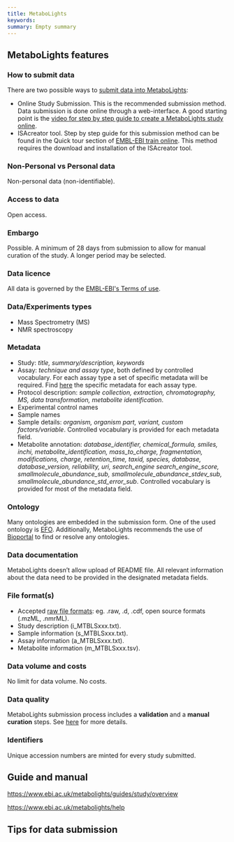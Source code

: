 ```yaml
---
title: MetaboLights
keywords:
summary: Empty summary
---
```

## MetaboLights features
### How to submit data
There are two possible ways to [submit data into MetaboLights](https://www.ebi.ac.uk/metabolights/help):
* Online Study Submission. This is the recommended submission method. Data submission is done online through a web-interface. A good starting point is the [video for step by step guide to create a MetaboLights study online](https://www.ebi.ac.uk/metabolights/help).
* ISAcreator tool. Step by step guide for this submission method can be found in the Quick tour section of [EMBL-EBI train online](https://www.ebi.ac.uk/training/online/course/metabolights-quick-tour/submitting-data-metabolights). This method requires the download and installation of the ISAcreator tool.

### Non-Personal vs Personal data
Non-personal data (non-identifiable).

### Access to data
Open access.

### Embargo
Possible. A minimum of 28 days from submission to allow for manual curation of the study. A longer period may be selected.

### Data licence
All data is governed by the [EMBL-EBI's Terms of use](http://www.ebi.ac.uk/about/terms-of-use/).

### Data/Experiments types
* Mass Spectrometry (MS)
* NMR spectroscopy

### Metadata
* Study: *title, summary/description, keywords*
* Assay: *technique and assay type*, both defined by controlled vocabulary. For each assay type a set of specific metadata will be required. Find [here](https://www.ebi.ac.uk/training/online/course/metabolights-quick-tour/submitting-data-metabolights) the specific metadata for each assay type.
* Protocol description: *sample collection, extraction, chromatography, MS, data transformation, metabolite identification*.
* Experimental control names
* Sample names
* Sample details: *organism, organism part, variant, custom factors/variable*. Controlled vocabulary is provided for each metadata field.
* Metabolite annotation: *database_identifier, chemical_formula,	smiles, inchi, metabolite_identification,	mass_to_charge,	fragmentation,	modifications,	charge,	retention_time,	taxid,	species,	database,	database_version,	reliability, uri,	search_engine	search_engine_score,	smallmolecule_abundance_sub,	smallmolecule_abundance_stdev_sub,	smallmolecule_abundance_std_error_sub*. Controlled vocabulary is provided for most of the metadata field.

### Ontology
Many ontologies are embedded in the submission form. One of the used ontology is [EFO](https://www.ebi.ac.uk/ols/ontologies/efo). Additionally, MetaboLights recommends the use of [Bioportal](http://bioportal.bioontology.org/) to find or resolve any ontologies.

### Data documentation
MetaboLights doesn’t allow upload of README file. All relevant information about the data need to be provided in the designated metadata fields.

### File format(s)
* Accepted [raw file formats](https://www.ebi.ac.uk/metabolights/guides/study/Add_raw_data): eg. .raw, .d, .cdf, open source formats (.mzML, .nmrML).
* Study description (i_MTBLSxxx.txt).
* Sample information (s_MTBLSxxx.txt).
* Assay information (a_MTBLSxxx.txt).
* Metabolite information (m_MTBLSxxx.tsv).

### Data volume and costs
No limit for data volume. No costs.

### Data quality
MetaboLights submission process includes a **validation** and a **manual curation** steps. See [here](https://www.ebi.ac.uk/metabolights/guides/study/validations) for more details.

### Identifiers
Unique accession numbers are minted for every study submitted.


## Guide and manual
https://www.ebi.ac.uk/metabolights/guides/study/overview

https://www.ebi.ac.uk/metabolights/help

## Tips for data submission
